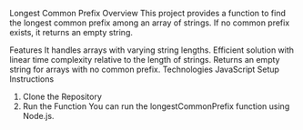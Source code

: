 Longest Common Prefix
Overview
This project provides a function to find the longest common prefix among an array of strings. If no common prefix exists, it returns an empty string.

Features
It handles arrays with varying string lengths.
Efficient solution with linear time complexity relative to the length of strings.
Returns an empty string for arrays with no common prefix.
Technologies
JavaScript
Setup Instructions
1. Clone the Repository
2. Run the Function
You can run the longestCommonPrefix function using Node.js. 
